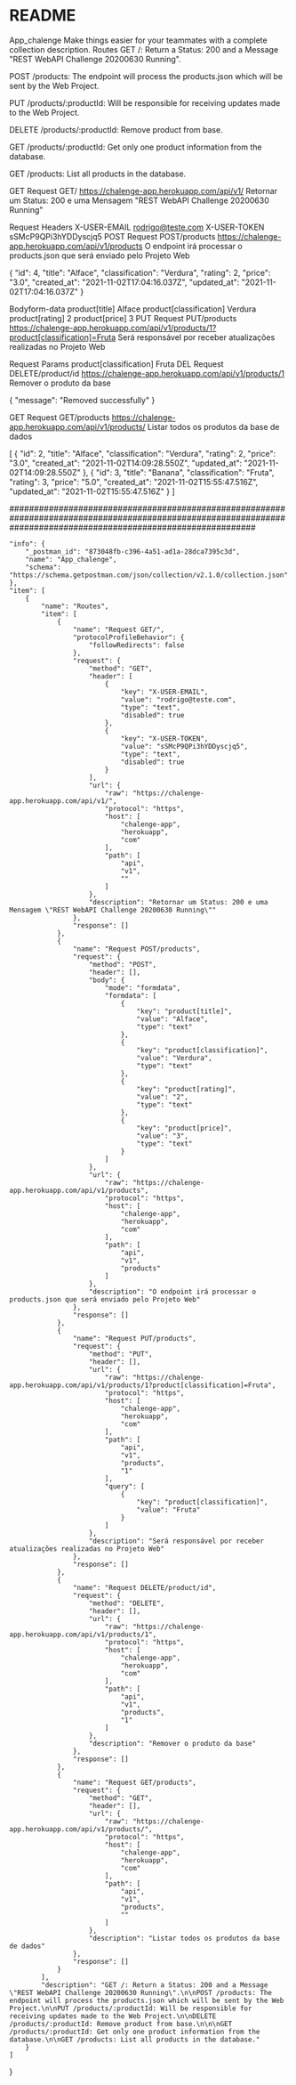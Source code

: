 # README

App_chalenge
Make things easier for your teammates with a complete collection description.
Routes
GET /: Return a Status: 200 and a Message "REST WebAPI Challenge 20200630 Running".

POST /products: The endpoint will process the products.json which will be sent by the Web Project.

PUT /products/:productId: Will be responsible for receiving updates made to the Web Project.

DELETE /products/:productId: Remove product from base.

GET /products/:productId: Get only one product information from the database.

GET /products: List all products in the database.

GET
Request GET/
https://chalenge-app.herokuapp.com/api/v1/
Retornar um Status: 200 e uma Mensagem "REST WebAPI Challenge 20200630 Running"

Request Headers
X-USER-EMAIL
rodrigo@teste.com
X-USER-TOKEN
sSMcP9QPi3hYDDyscjq5
POST
Request POST/products
https://chalenge-app.herokuapp.com/api/v1/products
O endpoint irá processar o products.json que será enviado pelo Projeto Web

{
"id": 4,
"title": "Alface",
"classification": "Verdura",
"rating": 2,
"price": "3.0",
"created_at": "2021-11-02T17:04:16.037Z",
"updated_at": "2021-11-02T17:04:16.037Z"
}

Bodyform-data
product[title]
Alface
product[classification]
Verdura
product[rating]
2
product[price]
3
PUT
Request PUT/products
https://chalenge-app.herokuapp.com/api/v1/products/1?product[classification]=Fruta
Será responsável por receber atualizações realizadas no Projeto Web

Request Params
product[classification]
Fruta
DEL
Request DELETE/product/id
https://chalenge-app.herokuapp.com/api/v1/products/1
Remover o produto da base

{
"message": "Removed successfully"
}

GET
Request GET/products
https://chalenge-app.herokuapp.com/api/v1/products/
Listar todos os produtos da base de dados

[
{
"id": 2,
"title": "Alface",
"classification": "Verdura",
"rating": 2,
"price": "3.0",
"created_at": "2021-11-02T14:09:28.550Z",
"updated_at": "2021-11-02T14:09:28.550Z"
},
{
"id": 3,
"title": "Banana",
"classification": "Fruta",
"rating": 3,
"price": "5.0",
"created_at": "2021-11-02T15:55:47.516Z",
"updated_at": "2021-11-02T15:55:47.516Z"
}
]

##################################################################################################################################################################

	"info": {
		"_postman_id": "873048fb-c396-4a51-ad1a-28dca7395c3d",
		"name": "App_chalenge",
		"schema": "https://schema.getpostman.com/json/collection/v2.1.0/collection.json"
	},
	"item": [
		{
			"name": "Routes",
			"item": [
				{
					"name": "Request GET/",
					"protocolProfileBehavior": {
						"followRedirects": false
					},
					"request": {
						"method": "GET",
						"header": [
							{
								"key": "X-USER-EMAIL",
								"value": "rodrigo@teste.com",
								"type": "text",
								"disabled": true
							},
							{
								"key": "X-USER-TOKEN",
								"value": "sSMcP9QPi3hYDDyscjq5",
								"type": "text",
								"disabled": true
							}
						],
						"url": {
							"raw": "https://chalenge-app.herokuapp.com/api/v1/",
							"protocol": "https",
							"host": [
								"chalenge-app",
								"herokuapp",
								"com"
							],
							"path": [
								"api",
								"v1",
								""
							]
						},
						"description": "Retornar um Status: 200 e uma Mensagem \"REST WebAPI Challenge 20200630 Running\""
					},
					"response": []
				},
				{
					"name": "Request POST/products",
					"request": {
						"method": "POST",
						"header": [],
						"body": {
							"mode": "formdata",
							"formdata": [
								{
									"key": "product[title]",
									"value": "Alface",
									"type": "text"
								},
								{
									"key": "product[classification]",
									"value": "Verdura",
									"type": "text"
								},
								{
									"key": "product[rating]",
									"value": "2",
									"type": "text"
								},
								{
									"key": "product[price]",
									"value": "3",
									"type": "text"
								}
							]
						},
						"url": {
							"raw": "https://chalenge-app.herokuapp.com/api/v1/products",
							"protocol": "https",
							"host": [
								"chalenge-app",
								"herokuapp",
								"com"
							],
							"path": [
								"api",
								"v1",
								"products"
							]
						},
						"description": "O endpoint irá processar o products.json que será enviado pelo Projeto Web"
					},
					"response": []
				},
				{
					"name": "Request PUT/products",
					"request": {
						"method": "PUT",
						"header": [],
						"url": {
							"raw": "https://chalenge-app.herokuapp.com/api/v1/products/1?product[classification]=Fruta",
							"protocol": "https",
							"host": [
								"chalenge-app",
								"herokuapp",
								"com"
							],
							"path": [
								"api",
								"v1",
								"products",
								"1"
							],
							"query": [
								{
									"key": "product[classification]",
									"value": "Fruta"
								}
							]
						},
						"description": "Será responsável por receber atualizações realizadas no Projeto Web"
					},
					"response": []
				},
				{
					"name": "Request DELETE/product/id",
					"request": {
						"method": "DELETE",
						"header": [],
						"url": {
							"raw": "https://chalenge-app.herokuapp.com/api/v1/products/1",
							"protocol": "https",
							"host": [
								"chalenge-app",
								"herokuapp",
								"com"
							],
							"path": [
								"api",
								"v1",
								"products",
								"1"
							]
						},
						"description": "Remover o produto da base"
					},
					"response": []
				},
				{
					"name": "Request GET/products",
					"request": {
						"method": "GET",
						"header": [],
						"url": {
							"raw": "https://chalenge-app.herokuapp.com/api/v1/products/",
							"protocol": "https",
							"host": [
								"chalenge-app",
								"herokuapp",
								"com"
							],
							"path": [
								"api",
								"v1",
								"products",
								""
							]
						},
						"description": "Listar todos os produtos da base de dados"
					},
					"response": []
				}
			],
			"description": "GET /: Return a Status: 200 and a Message \"REST WebAPI Challenge 20200630 Running\".\n\nPOST /products: The endpoint will process the products.json which will be sent by the Web Project.\n\nPUT /products/:productId: Will be responsible for receiving updates made to the Web Project.\n\nDELETE /products/:productId: Remove product from base.\n\n\nGET /products/:productId: Get only one product information from the database.\n\nGET /products: List all products in the database."
		}
	]
}
